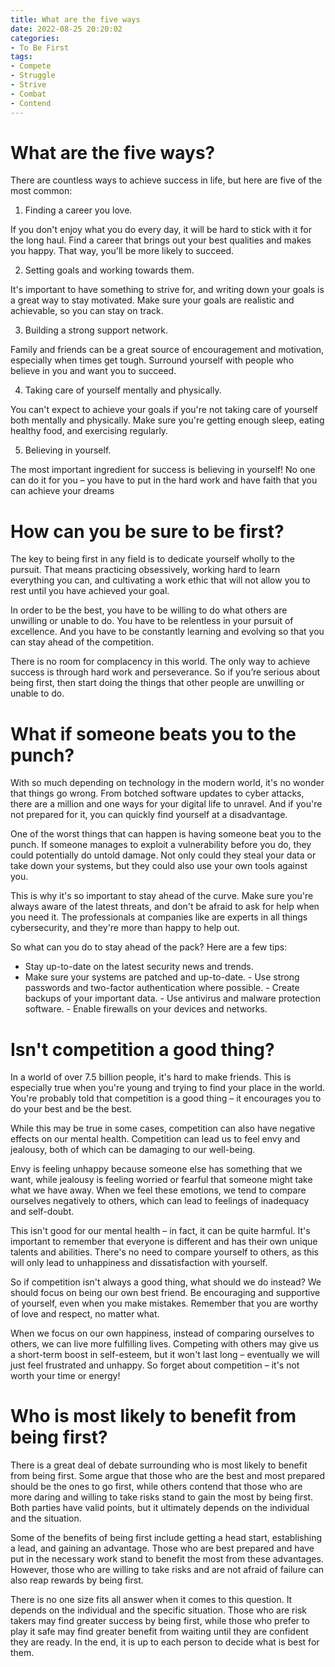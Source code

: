```yaml
---
title: What are the five ways
date: 2022-08-25 20:20:02
categories:
- To Be First
tags:
- Compete
- Struggle
- Strive
- Combat
- Contend
---
```



#  What are the five ways?

There are countless ways to achieve success in life, but here are five of the most common:

1. Finding a career you love.

If you don't enjoy what you do every day, it will be hard to stick with it for the long haul. Find a career that brings out your best qualities and makes you happy. That way, you'll be more likely to succeed.

2. Setting goals and working towards them.

It's important to have something to strive for, and writing down your goals is a great way to stay motivated. Make sure your goals are realistic and achievable, so you can stay on track.

3. Building a strong support network.

Family and friends can be a great source of encouragement and motivation, especially when times get tough. Surround yourself with people who believe in you and want you to succeed.

4. Taking care of yourself mentally and physically.

You can't expect to achieve your goals if you're not taking care of yourself both mentally and physically. Make sure you're getting enough sleep, eating healthy food, and exercising regularly.

5. Believing in yourself.

The most important ingredient for success is believing in yourself! No one can do it for you – you have to put in the hard work and have faith that you can achieve your dreams

#  How can you be sure to be first?

The key to being first in any field is to dedicate yourself wholly to the pursuit. That means practicing obsessively, working hard to learn everything you can, and cultivating a work ethic that will not allow you to rest until you have achieved your goal.

In order to be the best, you have to be willing to do what others are unwilling or unable to do. You have to be relentless in your pursuit of excellence. And you have to be constantly learning and evolving so that you can stay ahead of the competition.

There is no room for complacency in this world. The only way to achieve success is through hard work and perseverance. So if you’re serious about being first, then start doing the things that other people are unwilling or unable to do.

#  What if someone beats you to the punch?

With so much depending on technology in the modern world, it's no wonder that things go wrong. From botched software updates to cyber attacks, there are a million and one ways for your digital life to unravel. And if you're not prepared for it, you can quickly find yourself at a disadvantage.

One of the worst things that can happen is having someone beat you to the punch. If someone manages to exploit a vulnerability before you do, they could potentially do untold damage. Not only could they steal your data or take down your systems, but they could also use your own tools against you.

This is why it's so important to stay ahead of the curve. Make sure you're always aware of the latest threats, and don't be afraid to ask for help when you need it. The professionals at companies like <company name> are experts in all things cybersecurity, and they're more than happy to help out.

So what can you do to stay ahead of the pack? Here are a few tips:

- Stay up-to-date on the latest security news and trends.
 - Make sure your systems are patched and up-to-date. - Use strong passwords and two-factor authentication where possible. - Create backups of your important data. - Use antivirus and malware protection software. - Enable firewalls on your devices and networks.

#  Isn't competition a good thing?

In a world of over 7.5 billion people, it's hard to make friends. This is especially true when you're young and trying to find your place in the world. You're probably told that competition is a good thing – it encourages you to do your best and be the best.

While this may be true in some cases, competition can also have negative effects on our mental health. Competition can lead us to feel envy and jealousy, both of which can be damaging to our well-being.

Envy is feeling unhappy because someone else has something that we want, while jealousy is feeling worried or fearful that someone might take what we have away. When we feel these emotions, we tend to compare ourselves negatively to others, which can lead to feelings of inadequacy and self-doubt.

This isn't good for our mental health – in fact, it can be quite harmful. It's important to remember that everyone is different and has their own unique talents and abilities. There's no need to compare yourself to others, as this will only lead to unhappiness and dissatisfaction with yourself.

So if competition isn't always a good thing, what should we do instead? We should focus on being our own best friend. Be encouraging and supportive of yourself, even when you make mistakes. Remember that you are worthy of love and respect, no matter what.

When we focus on our own happiness, instead of comparing ourselves to others, we can live more fulfilling lives. Competing with others may give us a short-term boost in self-esteem, but it won't last long – eventually we will just feel frustrated and unhappy. So forget about competition – it's not worth your time or energy!

#  Who is most likely to benefit from being first?

There is a great deal of debate surrounding who is most likely to benefit from being first. Some argue that those who are the best and most prepared should be the ones to go first, while others contend that those who are more daring and willing to take risks stand to gain the most by being first. Both parties have valid points, but it ultimately depends on the individual and the situation.

Some of the benefits of being first include getting a head start, establishing a lead, and gaining an advantage. Those who are best prepared and have put in the necessary work stand to benefit the most from these advantages. However, those who are willing to take risks and are not afraid of failure can also reap rewards by being first.

There is no one size fits all answer when it comes to this question. It depends on the individual and the specific situation. Those who are risk takers may find greater success by being first, while those who prefer to play it safe may find greater benefit from waiting until they are confident they are ready. In the end, it is up to each person to decide what is best for them.
